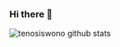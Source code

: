 ### Hi there 👋

![tenosiswono github stats](https://github-readme-stats.vercel.app/api?username=tenosiswono&show_icons=true&hide_border=true&theme=merko)

